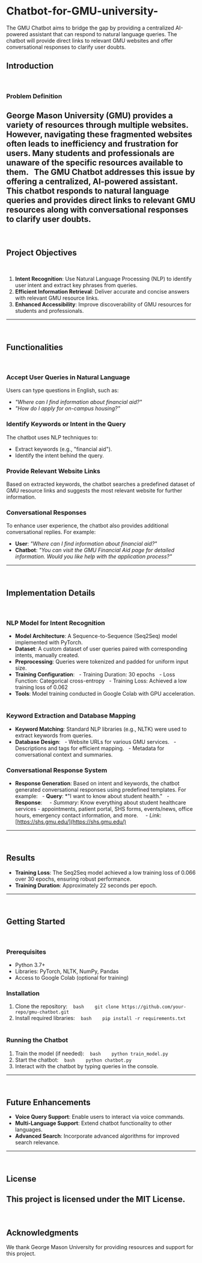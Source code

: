 # Chatbot-for-GMU-university-
The GMU Chatbot aims to bridge the gap by providing a centralized AI-powered assistant that can respond to natural language queries. The chatbot will provide direct links to relevant GMU websites and offer conversational responses to clarify user doubts.
 
## Introduction
 
### Problem Definition
George Mason University (GMU) provides a variety of resources through multiple websites. However, navigating these fragmented websites often leads to inefficiency and frustration for users. Many students and professionals are unaware of the specific resources available to them.
 
The GMU Chatbot addresses this issue by offering a centralized, AI-powered assistant. This chatbot responds to natural language queries and provides direct links to relevant GMU resources along with conversational responses to clarify user doubts.
 
---
 
## Project Objectives
 
1. **Intent Recognition**: Use Natural Language Processing (NLP) to identify user intent and extract key phrases from queries.
2. **Efficient Information Retrieval**: Deliver accurate and concise answers with relevant GMU resource links.
3. **Enhanced Accessibility**: Improve discoverability of GMU resources for students and professionals.
 
---
 
## Functionalities
 
### Accept User Queries in Natural Language
Users can type questions in English, such as:
- *"Where can I find information about financial aid?"*
- *"How do I apply for on-campus housing?"*
 
### Identify Keywords or Intent in the Query
The chatbot uses NLP techniques to:
- Extract keywords (e.g., "financial aid").
- Identify the intent behind the query.
 
### Provide Relevant Website Links
Based on extracted keywords, the chatbot searches a predefined dataset of GMU resource links and suggests the most relevant website for further information.
 
### Conversational Responses
To enhance user experience, the chatbot also provides additional conversational replies. For example:
- **User**: *"Where can I find information about financial aid?"*
- **Chatbot**: *"You can visit the GMU Financial Aid page for detailed information. Would you like help with the application process?"*
 
---
 
## Implementation Details
 
### NLP Model for Intent Recognition
- **Model Architecture**: A Sequence-to-Sequence (Seq2Seq) model implemented with PyTorch.
- **Dataset**: A custom dataset of user queries paired with corresponding intents, manually created.
- **Preprocessing**: Queries were tokenized and padded for uniform input size.
- **Training Configuration**:
  - Training Duration: 30 epochs
  - Loss Function: Categorical cross-entropy
  - Training Loss: Achieved a low training loss of 0.062
- **Tools**: Model training conducted in Google Colab with GPU acceleration.
 
### Keyword Extraction and Database Mapping
- **Keyword Matching**: Standard NLP libraries (e.g., NLTK) were used to extract keywords from queries.
- **Database Design**:
  - Website URLs for various GMU services.
  - Descriptions and tags for efficient mapping.
  - Metadata for conversational context and summaries.
 
### Conversational Response System
- **Response Generation**: Based on intent and keywords, the chatbot generated conversational responses using predefined templates. For example:
  - **Query**: *"I want to know about student health."
  - **Response**:
    - *Summary*: Know everything about student healthcare services - appointments, patient portal, SHS forms, events/news, office hours, emergency contact information, and more.
    - *Link*: [https://shs.gmu.edu/](https://shs.gmu.edu/)
 
---
 
## Results
- **Training Loss**: The Seq2Seq model achieved a low training loss of 0.066 over 30 epochs, ensuring robust performance.
- **Training Duration**: Approximately 22 seconds per epoch.
 
---
 
## Getting Started
 
### Prerequisites
- Python 3.7+
- Libraries: PyTorch, NLTK, NumPy, Pandas
- Access to Google Colab (optional for training)
 
### Installation
1. Clone the repository:
   ```bash
   git clone https://github.com/your-repo/gmu-chatbot.git
   ```
2. Install required libraries:
   ```bash
   pip install -r requirements.txt
   ```
 
### Running the Chatbot
1. Train the model (if needed):
   ```bash
   python train_model.py
   ```
2. Start the chatbot:
   ```bash
   python chatbot.py
   ```
3. Interact with the chatbot by typing queries in the console.
 
---
 
## Future Enhancements
- **Voice Query Support**: Enable users to interact via voice commands.
- **Multi-Language Support**: Extend chatbot functionality to other languages.
- **Advanced Search**: Incorporate advanced algorithms for improved search relevance.
 
---
 
## License
This project is licensed under the MIT License.
 
---
 
## Acknowledgments
We thank George Mason University for providing resources and support for this project.
